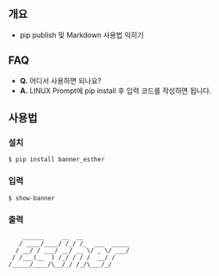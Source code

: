 
## **개요**
- pip publish 및 Markdown 사용법 익히기

## **FAQ**
- **Q.** 어디서 사용하면 되나요?
- **A.** LINUX Prompt에 pip install 후 입력 코드를 작성하면 됩니다.


## **사용법**

### 설치
```
$ pip install banner_esther
```

### 입력
```
$ show-banner
```

### 출력
```
    ______     __  __
   / ____/____/ /_/ /_  ___  _____
  / __/ / ___/ __/ __ \/ _ \/ ___/
 / /___(__  ) /_/ / / /  __/ /
/_____/____/\__/_/ /_/\___/_/
```
